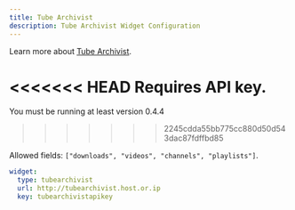 ```yaml
---
title: Tube Archivist
description: Tube Archivist Widget Configuration
---
```


Learn more about [Tube Archivist](https://github.com/tubearchivist/tubearchivist).

<<<<<<< HEAD
Requires API key.
=======
You must be running at least version 0.4.4
>>>>>>> 2245cdda55bb775cc880d50d543dac87fdffbd85

Allowed fields: `["downloads", "videos", "channels", "playlists"]`.

```yaml
widget:
  type: tubearchivist
  url: http://tubearchivist.host.or.ip
  key: tubearchivistapikey
```
